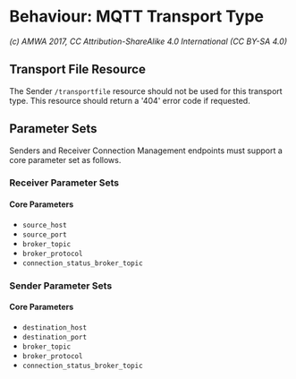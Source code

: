 # Behaviour: MQTT Transport Type

_(c) AMWA 2017, CC Attribution-ShareAlike 4.0 International (CC BY-SA 4.0)_

## Transport File Resource

The Sender `/transportfile` resource should not be used for this transport type. This resource should return a '404' error code if requested.

## Parameter Sets
Senders and Receiver Connection Management endpoints must support a core parameter set as follows.

### Receiver Parameter Sets

#### Core Parameters
*   `source_host`
*   `source_port`
*   `broker_topic`
*   `broker_protocol`
*   `connection_status_broker_topic`

### Sender Parameter Sets

#### Core Parameters
*   `destination_host`
*   `destination_port`
*   `broker_topic`
*   `broker_protocol`
*   `connection_status_broker_topic`
